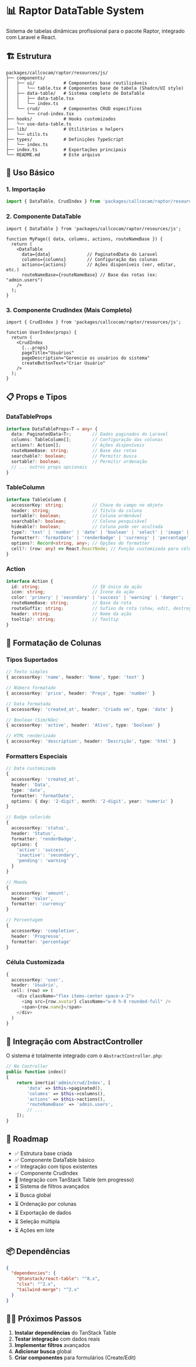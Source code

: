 # 📊 Raptor DataTable System

Sistema de tabelas dinâmicas profissional para o pacote Raptor, integrado com Laravel e React.

## 🏗️ Estrutura

```
packages/callcocam/raptor/resources/js/
├── components/
│   ├── ui/           # Componentes base reutilizáveis
│   │   └── table.tsx # Componentes base de tabela (Shadcn/UI style)
│   ├── data-table/   # Sistema completo de DataTable
│   │   ├── data-table.tsx
│   │   └── index.ts
│   └── crud/         # Componentes CRUD específicos
│       └── crud-index.tsx
├── hooks/            # Hooks customizados
│   └── use-data-table.ts
├── lib/              # Utilitários e helpers
│   └── utils.ts
├── types/            # Definições TypeScript
│   └── index.ts
├── index.ts          # Exportações principais
└── README.md         # Este arquivo
```

## 🚀 Uso Básico

### 1. Importação

```typescript
import { DataTable, CrudIndex } from 'packages/callcocam/raptor/resources/js';
```

### 2. Componente DataTable

```tsx
import { DataTable } from 'packages/callcocam/raptor/resources/js';

function MyPage({ data, columns, actions, routeNameBase }) {
  return (
    <DataTable
      data={data}              // PaginatedData do Laravel
      columns={columns}        // Configuração das colunas
      actions={actions}        // Ações disponíveis (ver, editar, etc.)
      routeNameBase={routeNameBase} // Base das rotas (ex: "admin.users")
    />
  );
}
```

### 3. Componente CrudIndex (Mais Completo)

```tsx
import { CrudIndex } from 'packages/callcocam/raptor/resources/js';

function UserIndex(props) {
  return (
    <CrudIndex
      {...props}
      pageTitle="Usuários"
      pageDescription="Gerencie os usuários do sistema"
      createButtonText="Criar Usuário"
    />
  );
}
```

## 📋 Props e Tipos

### DataTableProps

```typescript
interface DataTableProps<T = any> {
  data: PaginatedData<T>;        // Dados paginados do Laravel
  columns: TableColumn[];        // Configuração das colunas
  actions?: Action[];            // Ações disponíveis
  routeNameBase: string;         // Base das rotas
  searchable?: boolean;          // Permitir busca
  sortable?: boolean;            // Permitir ordenação
  // ... outros props opcionais
}
```

### TableColumn

```typescript
interface TableColumn {
  accessorKey: string;           // Chave do campo no objeto
  header: string;                // Título da coluna
  sortable?: boolean;            // Coluna ordenável
  searchable?: boolean;          // Coluna pesquisável
  hideable?: boolean;            // Coluna pode ser ocultada
  type?: 'text' | 'number' | 'date' | 'boolean' | 'select' | 'image' | 'html';
  formatter?: 'formatDate' | 'renderBadge' | 'currency' | 'percentage';
  options?: Record<string, any>; // Opções do formatter
  cell?: (row: any) => React.ReactNode; // Função customizada para célula
}
```

### Action

```typescript
interface Action {
  id: string;                    // ID único da ação
  icon: string;                  // Ícone da ação
  color: 'primary' | 'secondary' | 'success' | 'warning' | 'danger';
  routeNameBase: string;         // Base da rota
  routeSuffix: string;           // Sufixo da rota (show, edit, destroy)
  header: string;                // Nome da ação
  tooltip?: string;              // Tooltip
}
```

## 🎨 Formatação de Colunas

### Tipos Suportados

```typescript
// Texto simples
{ accessorKey: 'name', header: 'Nome', type: 'text' }

// Número formatado
{ accessorKey: 'price', header: 'Preço', type: 'number' }

// Data formatada
{ accessorKey: 'created_at', header: 'Criado em', type: 'date' }

// Boolean (Sim/Não)
{ accessorKey: 'active', header: 'Ativo', type: 'boolean' }

// HTML renderizado
{ accessorKey: 'description', header: 'Descrição', type: 'html' }
```

### Formatters Especiais

```typescript
// Data customizada
{
  accessorKey: 'created_at',
  header: 'Data',
  type: 'date',
  formatter: 'formatDate',
  options: { day: '2-digit', month: '2-digit', year: 'numeric' }
}

// Badge colorido
{
  accessorKey: 'status',
  header: 'Status',
  formatter: 'renderBadge',
  options: {
    'active': 'success',
    'inactive': 'secondary',
    'pending': 'warning'
  }
}

// Moeda
{
  accessorKey: 'amount',
  header: 'Valor',
  formatter: 'currency'
}

// Porcentagem
{
  accessorKey: 'completion',
  header: 'Progresso',
  formatter: 'percentage'
}
```

### Célula Customizada

```typescript
{
  accessorKey: 'user',
  header: 'Usuário',
  cell: (row) => (
    <div className="flex items-center space-x-2">
      <img src={row.avatar} className="w-8 h-8 rounded-full" />
      <span>{row.name}</span>
    </div>
  )
}
```

## 🔗 Integração com AbstractController

O sistema é totalmente integrado com o `AbstractController.php`:

```php
// No Controller
public function index()
{
    return inertia('admin/crud/Index', [
        'data' => $this->paginated(),
        'columns' => $this->columns(),
        'actions' => $this->actions(),
        'routeNameBase' => 'admin.users',
        // ...
    ]);
}
```

## 🎯 Roadmap

- ✅ Estrutura base criada
- ✅ Componente DataTable básico
- ✅ Integração com tipos existentes
- ✅ Componente CrudIndex
- 🔄 Integração com TanStack Table (em progresso)
- ⏳ Sistema de filtros avançados
- ⏳ Busca global
- ⏳ Ordenação por colunas
- ⏳ Exportação de dados
- ⏳ Seleção múltipla
- ⏳ Ações em lote

## 📦 Dependências

```json
{
  "dependencies": {
    "@tanstack/react-table": "^8.x",
    "clsx": "^2.x",
    "tailwind-merge": "^2.x"
  }
}
```

## 🏃‍♂️ Próximos Passos

1. **Instalar dependências** do TanStack Table
2. **Testar integração** com dados reais
3. **Implementar filtros** avançados
4. **Adicionar busca** global
5. **Criar componentes** para formulários (Create/Edit) 